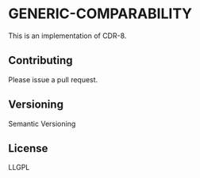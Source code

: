 GENERIC-COMPARABILITY
===

This is an implementation of CDR-8.

Contributing
---
Please issue a pull request.

Versioning
---
Semantic Versioning

License
---

LLGPL
